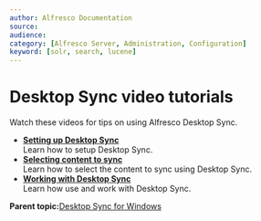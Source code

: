 ```yaml
---
author: Alfresco Documentation
source: 
audience: 
category: [Alfresco Server, Administration, Configuration]
keyword: [solr, search, lucene]
---
```


# Desktop Sync video tutorials

Watch these videos for tips on using Alfresco Desktop Sync.

-   **[Setting up Desktop Sync](../concepts/desktopsync-settingup.md)**  
Learn how to setup Desktop Sync.
-   **[Selecting content to sync](../concepts/desktopsync-selectingcontent.md)**  
Learn how to select the content to sync using Desktop Sync.
-   **[Working with Desktop Sync](../concepts/desktopsync-working.md)**  
Learn how use and work with Desktop Sync.

**Parent topic:**[Desktop Sync for Windows](../concepts/ds-overview-win.md)

